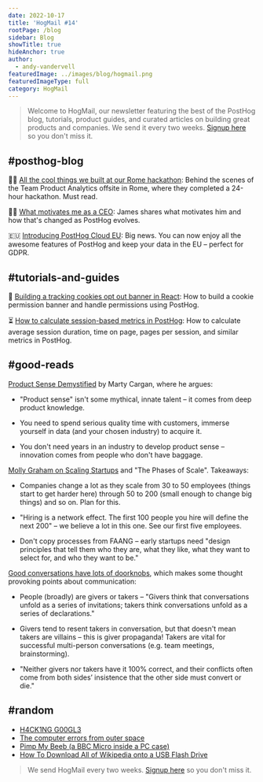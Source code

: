 ```yaml
---
date: 2022-10-17
title: 'HogMail #14'
rootPage: /blog
sidebar: Blog
showTitle: true
hideAnchor: true
author:
  - andy-vandervell
featuredImage: ../images/blog/hogmail.png
featuredImageType: full
category: HogMail
---
```


> Welcome to HogMail, our newsletter featuring the best of the PostHog blog, tutorials, product guides, and curated articles on building great products and companies. We send it every two weeks. [Signup here](/newsletter) so you don't miss it.

## #posthog-blog

👩‍💻 [All the cool things we built at our Rome hackathon](https://posthog.com/blog/rome-hackathon): Behind the scenes of the Team Product Analytics offsite in Rome, where they completed a 24-hour hackathon. Must read.

🚴‍♂️ [What motivates me as a CEO](https://posthog.com/blog/what-motivates-me): James shares what motivates him and how that's changed as PostHog evolves.

🇪🇺 [Introducing PostHog Cloud EU](https://posthog.com/blog/posthog-cloud-eu): Big news. You can now enjoy all the awesome features of PostHog and keep your data in the EU – perfect for GDPR.

## #tutorials-and-guides

🍪 [Building a tracking cookies opt out banner in React](https://posthog.com/tutorials/react-cookie-banner): How to build a cookie permission banner and handle permissions using PostHog.

⏳ [How to calculate session-based metrics in PostHog](https://posthog.com/tutorials/session-metrics): How to calculate average session duration, time on page, pages per session, and similar metrics in PostHog. 

## #good-reads

[Product Sense Demystified](https://www.svpg.com/product-sense-demystified/) by Marty Cargan, where he argues:

- "Product sense" isn't some mythical, innate talent – it comes from deep product knowledge.

- You need to spend serious quality time with customers, immerse yourself in data (and your chosen industry) to acquire it.

- You don't need years in an industry to develop product sense – innovation comes from people who don't have baggage.

[Molly Graham on Scaling Startups](https://review.firstround.com/give-away-your-legos-and-other-commandments-for-scaling-startups) and "The Phases of Scale". Takeaways:

- Companies change a lot as they scale from 30 to 50 employees (things start to get harder here) through 50 to 200 (small enough to change big things) and so on. Plan for this.

- "Hiring is a network effect. The first 100 people you hire will define the next 200" – we believe a lot in this one. See our first five employees.

- Don't copy processes from FAANG – early startups need "design principles that tell them who they are, what they like, what they want to select for, and who they want to be."

[Good conversations have lots of doorknobs](https://experimentalhistory.substack.com/p/good-conversations-have-lots-of-doorknobs), which makes some thought provoking points about communication:

- People (broadly) are givers or takers – "Givers think that conversations unfold as a series of invitations; takers think conversations unfold as a series of declarations."

- Givers tend to resent takers in conversation, but that doesn't mean takers are villains – this is giver propaganda! Takers are vital for successful multi-person conversations (e.g. team meetings, brainstorming).

- "Neither givers nor takers have it 100% correct, and their conflicts often come from both sides’ insistence that the other side must convert or die."

## #random
- [H4CK1NG G00GL3](https://h4ck1ng.google/)
- [The computer errors from outer space](https://www.bbc.com/future/article/20221011-how-space-weather-causes-computer-errors)
- [Pimp My Beeb (a BBC Micro inside a PC case)](https://github.com/dekuNukem/RGBeeb/blob/master/README.md)
- [How To Download All of Wikipedia onto a USB Flash Drive](https://planetofthepaul.com/wikipedia-download-usb-flash/)

> We send HogMail every two weeks. [Signup here](/newsletter) so you don't miss it.
